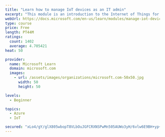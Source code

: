 ```yaml
---
title: "Learn how to manage IoT devices as an IT admin"
excerpt: "This module is an introduction to the Internet of Things for IT admins."
webUrl: https://docs.microsoft.com/en-us/learn/modules/manage-iot-devices/
type: course
price: Free
length: PT44M
ratings:
  count: 1402
  average: 4.705421
heat: 50

provider:
  name: Microsoft Learn
  domain: microsoft.com
  images:
    - url: /assets/images/organizations/microsoft.com-50x50.jpg
      width: 50
      height: 50

levels:
  - Beginner

topics:
  - Azure
  - IoT

secured: "xLo4/gY/glX805wbopT8VLbOuJGFCRXNSPwMn505AUWo3yH/6vlw6E9BH+yp+lK6D+oIGjrUn+9h8UZEVNrIiVrx9P9LC6L/5eTHpXpjvY6nmMmtlA/XkUAUkJ5w5SMDl1s8VttWxRQCpnF6tJaZSj9kDsi37gwzYRZZOT5J5u7Ra9OG3ZK7ruPPdjNYgNTsQ4pn3MInsxWOxEO2dabR7uLck8JIZ4QlSEiFt75afm3vwHCKIU6nna4V4sfUbjojV4yU+jATKjRaaDsCx5C8b96f4uan+LS0ymo0ODLh9iP0PMt75iZc6tcisHCFHknvoz+3c7zCZOcddQrEX7b5iv5LVL8o9lAkexQpAyazLCw+XEb9yuF+3m1YYPzIUmy7PezmYKlTo1duNrOMKfpQwF4hMJTNk4O5YP0IHAKqnHs=;xnFgTkNcShM7fMrg6E4dig=="
---
```


